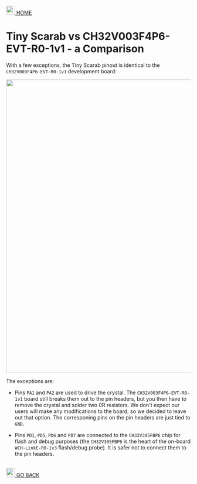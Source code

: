 <a href="../README.md"><img width="24" alt="open_project_01" src="https://github.com/Embeetle/tiny-scarab/assets/19362684/640d8577-87b5-481d-8511-f9ecea8db5e7"> HOME</a>

# Tiny Scarab vs CH32V003F4P6-EVT-R0-1v1 - a Comparison

With a few exceptions, the Tiny Scarab pinout is identical to the `CH32V003F4P6-EVT-R0-1v1` development board:

<img width="800" src="https://github.com/Embeetle/tiny-scarab/assets/19362684/9edd799f-8b77-4ab7-be1a-869cee57abe2">

The exceptions are:

- Pins `PA1` and `PA2` are used to drive the crystal. The `CH32V003F4P6-EVT-R0-1v1` board still breaks them out to the pin headers, but you then have to remove the crystal and solder two 0R resistors. We don't expect our users will make any modifications to the board, so we decided to leave out that option. The corresponing pins on the pin headers are just tied to `GND`.

- Pins `PD1`, `PD5`, `PD6` and `PD7` are connected to the `CH32V305FBP6` chip for flash and debug purposes (the `CH32V305FBP6` is the heart of the on-board `WCH-LinkE-R0-1v3` flash/debug probe). It is safer not to connect them to the pin headers.

&nbsp;<br>
<a href="../README.md"><img width="24" src="https://github.com/Embeetle/tiny-scarab/assets/19362684/7eef998b-278f-46d1-8f7c-8e4333ccd19c"> GO BACK</a>
